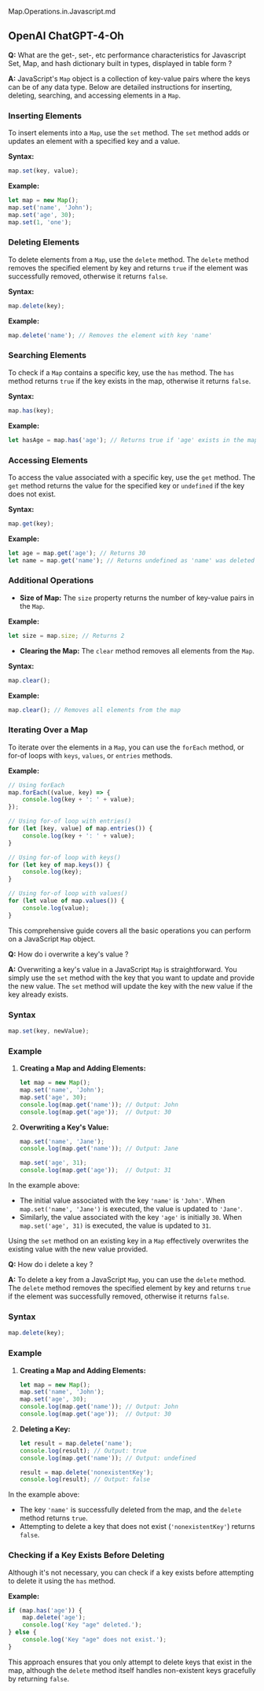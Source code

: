Map.Operations.in.Javascript.md

## OpenAI ChatGPT-4-Oh

**Q:** What are the get-, set-, etc performance characteristics for Javascript Set, Map, and hash dictionary built in types, displayed in table form ?

**A:** JavaScript's `Map` object is a collection of key-value pairs where the keys can be of any data type. Below are detailed instructions for inserting, deleting, searching, and accessing elements in a `Map`.

### Inserting Elements
To insert elements into a `Map`, use the `set` method. The `set` method adds or updates an element with a specified key and a value.

**Syntax:**
```javascript
map.set(key, value);
```

**Example:**
```javascript
let map = new Map();
map.set('name', 'John');
map.set('age', 30);
map.set(1, 'one');
```

### Deleting Elements
To delete elements from a `Map`, use the `delete` method. The `delete` method removes the specified element by key and returns `true` if the element was successfully removed, otherwise it returns `false`.

**Syntax:**
```javascript
map.delete(key);
```

**Example:**
```javascript
map.delete('name'); // Removes the element with key 'name'
```

### Searching Elements
To check if a `Map` contains a specific key, use the `has` method. The `has` method returns `true` if the key exists in the map, otherwise it returns `false`.

**Syntax:**
```javascript
map.has(key);
```

**Example:**
```javascript
let hasAge = map.has('age'); // Returns true if 'age' exists in the map
```

### Accessing Elements
To access the value associated with a specific key, use the `get` method. The `get` method returns the value for the specified key or `undefined` if the key does not exist.

**Syntax:**
```javascript
map.get(key);
```

**Example:**
```javascript
let age = map.get('age'); // Returns 30
let name = map.get('name'); // Returns undefined as 'name' was deleted
```

### Additional Operations
- **Size of Map:** The `size` property returns the number of key-value pairs in the `Map`.

**Example:**
```javascript
let size = map.size; // Returns 2
```

- **Clearing the Map:** The `clear` method removes all elements from the `Map`.

**Syntax:**
```javascript
map.clear();
```

**Example:**
```javascript
map.clear(); // Removes all elements from the map
```

### Iterating Over a Map
To iterate over the elements in a `Map`, you can use the `forEach` method, or for-of loops with `keys`, `values`, or `entries` methods.

**Example:**
```javascript
// Using forEach
map.forEach((value, key) => {
    console.log(key + ': ' + value);
});

// Using for-of loop with entries()
for (let [key, value] of map.entries()) {
    console.log(key + ': ' + value);
}

// Using for-of loop with keys()
for (let key of map.keys()) {
    console.log(key);
}

// Using for-of loop with values()
for (let value of map.values()) {
    console.log(value);
}
```

This comprehensive guide covers all the basic operations you can perform on a JavaScript `Map` object.

**Q:** How do i overwrite a key's value ?

**A:** Overwriting a key's value in a JavaScript `Map` is straightforward. You simply use the `set` method with the key that you want to update and provide the new value. The `set` method will update the key with the new value if the key already exists.

### Syntax
```javascript
map.set(key, newValue);
```

### Example

1. **Creating a Map and Adding Elements:**
    ```javascript
    let map = new Map();
    map.set('name', 'John');
    map.set('age', 30);
    console.log(map.get('name')); // Output: John
    console.log(map.get('age'));  // Output: 30
    ```

2. **Overwriting a Key's Value:**
    ```javascript
    map.set('name', 'Jane');
    console.log(map.get('name')); // Output: Jane

    map.set('age', 31);
    console.log(map.get('age'));  // Output: 31
    ```

In the example above:
- The initial value associated with the key `'name'` is `'John'`. When `map.set('name', 'Jane')` is executed, the value is updated to `'Jane'`.
- Similarly, the value associated with the key `'age'` is initially `30`. When `map.set('age', 31)` is executed, the value is updated to `31`.

Using the `set` method on an existing key in a `Map` effectively overwrites the existing value with the new value provided.

**Q:** How do i delete a key ?

**A:** To delete a key from a JavaScript `Map`, you can use the `delete` method. The `delete` method removes the specified element by key and returns `true` if the element was successfully removed, otherwise it returns `false`.

### Syntax
```javascript
map.delete(key);
```

### Example

1. **Creating a Map and Adding Elements:**
    ```javascript
    let map = new Map();
    map.set('name', 'John');
    map.set('age', 30);
    console.log(map.get('name')); // Output: John
    console.log(map.get('age'));  // Output: 30
    ```

2. **Deleting a Key:**
    ```javascript
    let result = map.delete('name');
    console.log(result); // Output: true
    console.log(map.get('name')); // Output: undefined

    result = map.delete('nonexistentKey');
    console.log(result); // Output: false
    ```

In the example above:
- The key `'name'` is successfully deleted from the map, and the `delete` method returns `true`.
- Attempting to delete a key that does not exist (`'nonexistentKey'`) returns `false`.

### Checking if a Key Exists Before Deleting

Although it's not necessary, you can check if a key exists before attempting to delete it using the `has` method.

**Example:**
```javascript
if (map.has('age')) {
    map.delete('age');
    console.log('Key "age" deleted.');
} else {
    console.log('Key "age" does not exist.');
}
```

This approach ensures that you only attempt to delete keys that exist in the map, although the `delete` method itself handles non-existent keys gracefully by returning `false`.

